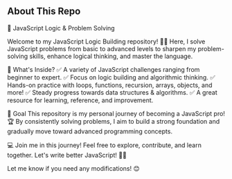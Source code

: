 ## About This Repo

🚀 JavaScript Logic & Problem Solving

Welcome to my JavaScript Logic Building repository! 🎯💡 Here, I solve JavaScript problems from basic to advanced levels to sharpen my problem-solving skills, enhance logical thinking, and master the language.

📌 What's Inside?
✅ A variety of JavaScript challenges ranging from beginner to expert.
✅ Focus on logic building and algorithmic thinking.
✅ Hands-on practice with loops, functions, recursion, arrays, objects, and more!
✅ Steady progress towards data structures & algorithms.
✅ A great resource for learning, reference, and improvement.

🎯 Goal
This repository is my personal journey of becoming a JavaScript pro! 🏆 By consistently solving problems, I aim to build a strong foundation and gradually move toward advanced programming concepts.

💻 Join me in this journey! Feel free to explore, contribute, and learn together. Let's write better JavaScript! 🚀🔥

Let me know if you need any modifications! 😊
